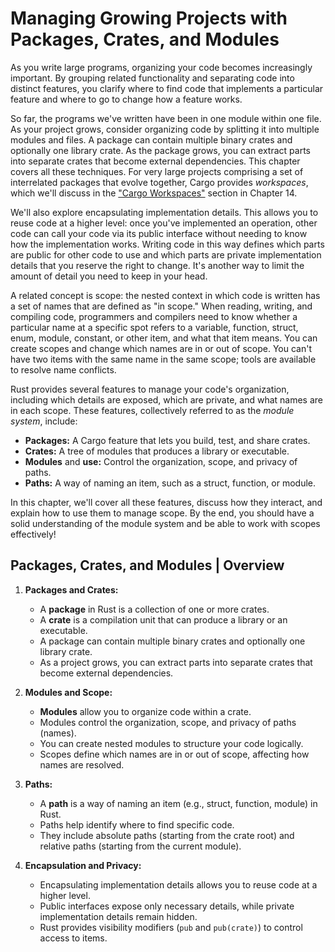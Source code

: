 # Managing Growing Projects with Packages, Crates, and Modules

As you write large programs, organizing your code becomes increasingly important. By grouping related functionality and separating code into distinct features, you clarify where to find code that implements a particular feature and where to go to change how a feature works.

So far, the programs we've written have been in one module within one file. As your project grows, consider organizing code by splitting it into multiple modules and files. A package can contain multiple binary crates and optionally one library crate. As the package grows, you can extract parts into separate crates that become external dependencies. This chapter covers all these techniques. For very large projects comprising a set of interrelated packages that evolve together, Cargo provides *workspaces*, which we'll discuss in the ["Cargo Workspaces"](https://doc.rust-lang.org/book/ch14-03-cargo-workspaces.html) section in Chapter 14.

We'll also explore encapsulating implementation details. This allows you to reuse code at a higher level: once you've implemented an operation, other code can call your code via its public interface without needing to know how the implementation works. Writing code in this way defines which parts are public for other code to use and which parts are private implementation details that you reserve the right to change. It's another way to limit the amount of detail you need to keep in your head.

A related concept is scope: the nested context in which code is written has a set of names that are defined as "in scope." When reading, writing, and compiling code, programmers and compilers need to know whether a particular name at a specific spot refers to a variable, function, struct, enum, module, constant, or other item, and what that item means. You can create scopes and change which names are in or out of scope. You can't have two items with the same name in the same scope; tools are available to resolve name conflicts.

Rust provides several features to manage your code's organization, including which details are exposed, which are private, and what names are in each scope. These features, collectively referred to as the *module system*, include:

- **Packages:** A Cargo feature that lets you build, test, and share crates.
- **Crates:** A tree of modules that produces a library or executable.
- **Modules** and **use:** Control the organization, scope, and privacy of paths.
- **Paths:** A way of naming an item, such as a struct, function, or module.

In this chapter, we'll cover all these features, discuss how they interact, and explain how to use them to manage scope. By the end, you should have a solid understanding of the module system and be able to work with scopes effectively!

## Packages, Crates, and Modules | Overview

1. **Packages and Crates:**
   - A **package** in Rust is a collection of one or more crates.
   - A **crate** is a compilation unit that can produce a library or an executable.
   - A package can contain multiple binary crates and optionally one library crate.
   - As a project grows, you can extract parts into separate crates that become external dependencies.

2. **Modules and Scope:**
   - **Modules** allow you to organize code within a crate.
   - Modules control the organization, scope, and privacy of paths (names).
   - You can create nested modules to structure your code logically.
   - Scopes define which names are in or out of scope, affecting how names are resolved.

3. **Paths:**
   - A **path** is a way of naming an item (e.g., struct, function, module) in Rust.
   - Paths help identify where to find specific code.
   - They include absolute paths (starting from the crate root) and relative paths (starting from the current module).

4. **Encapsulation and Privacy:**
   - Encapsulating implementation details allows you to reuse code at a higher level.
   - Public interfaces expose only necessary details, while private implementation details remain hidden.
   - Rust provides visibility modifiers (`pub` and `pub(crate)`) to control access to items.
